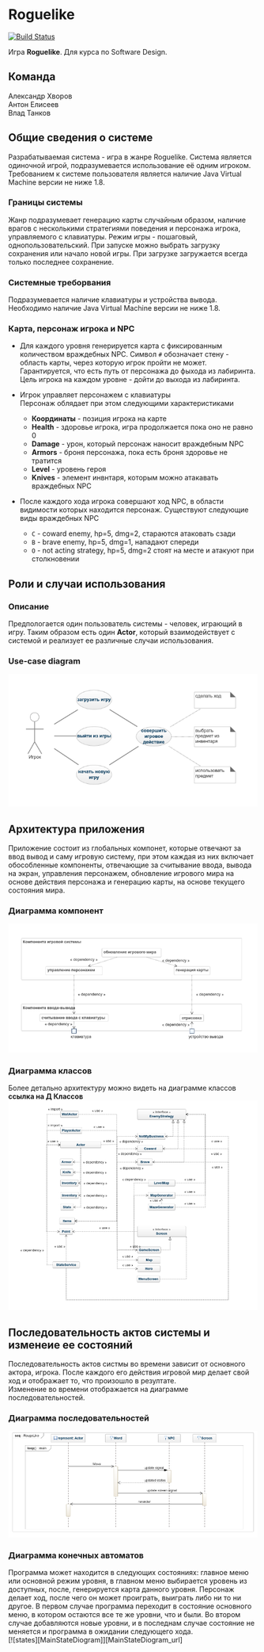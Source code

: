 # Roguelike
[![Build Status](https://travis-ci.org/akhvorov/roguelike.svg?branch=dev-1)](https://travis-ci.org/akhvorov/roguelike)  

Игра **Roguelike**. Для курса по Software Design.

## Команда
Александр Хворов  
Антон Елисеев  
Влад Танков

## Общие сведения о системе
Разрабатываемая система - игра в жанре Roguelike. Система является одиночной 
игрой, подразумевается использование её одним игроком. Требованием к системе 
пользователя является наличие Java Virtual Machine версии не ниже 1.8. 

### Границы системы
Жанр подразумевает генерацию карты случайным образом, наличие врагов с 
несколькими стратегиями поведения и персонажа игрока, управляемого с 
клавиатуры. Режим игры - пошаговый, однопользовательский. При запуске 
можно выбрать загрузку сохранения или начало новой игры. При загрузке 
загружается всегда только последнее сохранение.

### Системные треборвания
Подразумевается наличие клавиатуры и устройства вывода. Необходимо наличие 
Java Virtual Machine версии не ниже 1.8.

### Карта, персонаж игрока и NPC
- Для каждого уровня генерируется карта с фиксированным количеством 
враждебных NPC. Символ `#` обозначает стену - область карты, через которую 
игрок пройти не может. Гарантируется, что есть путь от персонажа до фыхода 
из лабиринта. Цель игрока на каждом уровне - дойти до выхода из лабиринта.

- Игрок управляет персонажем с клавиатуры  
Персонаж облядает при этом следующими характеристиками
    - **Координаты** - позиция игрока на карте
    - **Health** - здоровье игрока, игра продолжается пока оно не равно 0
    - **Damage** - урон, который персонаж наносит враждебным NPC
    - **Armors** - броня персонажа, пока есть броня здоровье не тратится
    - **Level** - уровень героя
    - **Knives** - элемент инвнтаря, которым можно атакавать враждебных NPC
- После каждого хода игрока совершают ход NPC, в области видимости которых 
находится персонаж. Существуют следующие виды враждебных NPC
    - `C` - coward enemy, hp=5, dmg=2, стараются атаковать сзади
    - `B` - brave enemy, hp=5, dmg=1, нападают спереди
    - `O` - not acting strategy, hp=5, dmg=2 стоят на месте и 
    атакуют при столкновении


## Роли и случаи использования
### Описание
Предпологается один пользователь системы - человек, играющий в игру. 
Таким образом есть один **Actor**, который взаимодействует с системой и 
реализует ее различные случаи использования.

### Use-case diagram
[![use-case][Use_case_diagram]][Use_case_diagram_url]

## Архитектура приложения
Приложение состоит из глобальных компонет, которые отвечают за ввод вывод и 
саму игровую систему, при этом каждая из них включает обособленные компоненты, 
отвечающие за считывание ввода, вывода на экран, управления персонажем, 
обновление игрового мира на основе действия персонажа и генерацию карты, 
на основе текущего состояния мира.

### Диаграмма компонент
[![Component][Component_Diagram]][Component_Diagram_url]

### Диаграмма классов
Более детально архитектуру можно видеть на диаграмме классов  
**ссылка на Д Классов**
[![Class][UML_class_diagram]][UML_class_diagram_url]

## Последовательность актов системы и изменеие ее состояний
Последовательность актов систмы во времени зависит от основного актора, 
игрока. После каждого его действия игровой мир делает свой ход и 
отображает то, что произошло в резултате.  
Изменение во времени отображается на диаграмме последовательностей.
### Диаграмма последовательностей
[![seq][seq_diagram]][seq_diagram_url]

### Диаграмма конечных автоматов
Программа может находится в следующих состояниях: главное меню или основной 
режим уровня, в главном меню выбирается уровень из доступных, 
после, генерируется карта данного уровня. Персонаж делает ход, 
после чего он может проиграть, выиграть либо ни то ни другое. 
В первом случае программа переходит в состояние основного меню, 
в котором остаются все те же уровни, что и были. Во втором случае 
добавляются новые уровни, и в последнам случае состояние не меняется и 
программа в ожидании следующего хода.  
[![states][MainStateDiogram]][MainStateDiogram_url]


[Use_case_diagram]: https://raw.githubusercontent.com/akhvorov/roguelike/dev-1/docs/design/UseCaseDiagram.png
[Use_case_diagram_url]: https://raw.githubusercontent.com/akhvorov/roguelike/dev-1/docs/design/UseCaseDiagram.png

[Component_Diagram]: https://raw.githubusercontent.com/akhvorov/roguelike/dev-1/docs/design/ComponentDiagram.png
[Component_Diagram_url]: https://raw.githubusercontent.com/akhvorov/roguelike/dev-1/docs/design/ComponentDiagram.png

[UML_class_diagram]: https://raw.githubusercontent.com/akhvorov/roguelike/dev-1/docs/design/ClassDiagram.png
[UML_class_diagram_url]: https://raw.githubusercontent.com/akhvorov/roguelike/dev-1/docs/design/ClassDiagram.png

[seq_diagram]: https://raw.githubusercontent.com/akhvorov/roguelike/dev-1/docs/design/SequenceDiagram.png
[seq_diagram_url]: https://raw.githubusercontent.com/akhvorov/roguelike/dev-1/docs/design/SequenceDiagram.png






